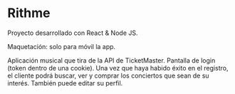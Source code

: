 # Rithme
Proyecto desarrollado con React & Node JS.

Maquetación: solo para móvil la app.

Aplicación musical que tira de la API de TicketMaster. Pantalla de login (token dentro de una cookie). Una vez que haya habido éxito en el registro, el cliente podrá buscar, ver y comprar los conciertos que sean de su interés. También puede editar su perfil.
